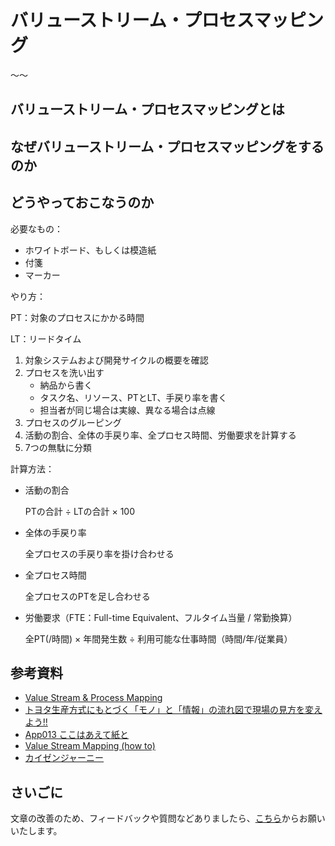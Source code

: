 # バリューストリーム・プロセスマッピング

〜〜

## バリューストリーム・プロセスマッピングとは

## なぜバリューストリーム・プロセスマッピングをするのか

## どうやっておこなうのか

必要なもの：

* ホワイトボード、もしくは模造紙
* 付箋
* マーカー

やり方：

PT：対象のプロセスにかかる時間

LT：リードタイム

1. 対象システムおよび開発サイクルの概要を確認
2. プロセスを洗い出す
    * 納品から書く
    * タスク名、リソース、PTとLT、手戻り率を書く
    * 担当者が同じ場合は実線、異なる場合は点線
3. プロセスのグルーピング
4. 活動の割合、全体の手戻り率、全プロセス時間、労働要求を計算する
5. 7つの無駄に分類

計算方法：

* 活動の割合

  PTの合計 ÷ LTの合計 × 100

* 全体の手戻り率

  全プロセスの手戻り率を掛け合わせる

* 全プロセス時間

  全プロセスのPTを足し合わせる

* 労働要求（FTE：Full-time Equivalent、フルタイム当量 / 常勤換算）

  全PT(/時間) × 年間発生数 ÷ 利用可能な仕事時間（時間/年/従業員）

## 参考資料
* [Value Stream & Process Mapping](https://openpracticelibrary.com/practice/vsm-and-mbpm/)
* [トヨタ生産方式にもとづく「モノ」と「情報」の流れ図で現場の見方を変えよう!!](https://www.amazon.co.jp/gp/product/4526048038/ref=ppx_yo_dt_b_asin_title_o00_s00?ie=UTF8&psc=1)
* [App013 ここはあえて紙と](https://www.slideshare.net/TechSummit2016/app013)
* [Value Stream Mapping (how to)](https://patrickroose.wordpress.com/advisory-community/business-process-value-streams-how-to/)
* [カイゼンジャーニー](https://www.amazon.co.jp/dp/B078HZKLMB/ref=dp-kindle-redirect?_encoding=UTF8&btkr=1)

## さいごに

文章の改善のため、フィードバックや質問などありましたら、[こちら](https://forms.gle/TKUJ2Gs9EoH2jQvp7)からお願いいたします。
